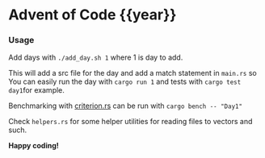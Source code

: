 # Advent of Code {{year}}

### Usage
Add days with `./add_day.sh 1` where 1 is day to add.

This will add a src file for the day and add a match statement
in `main.rs` so You can easily run the day with `cargo run 1`
and tests with `cargo test day1`for example.


Benchmarking with [criterion.rs](https://github.com/bheisler/criterion.rs) can be run with `cargo bench -- "Day1"`


Check `helpers.rs` for some helper utilities for reading files to vectors and such.

**Happy coding!**